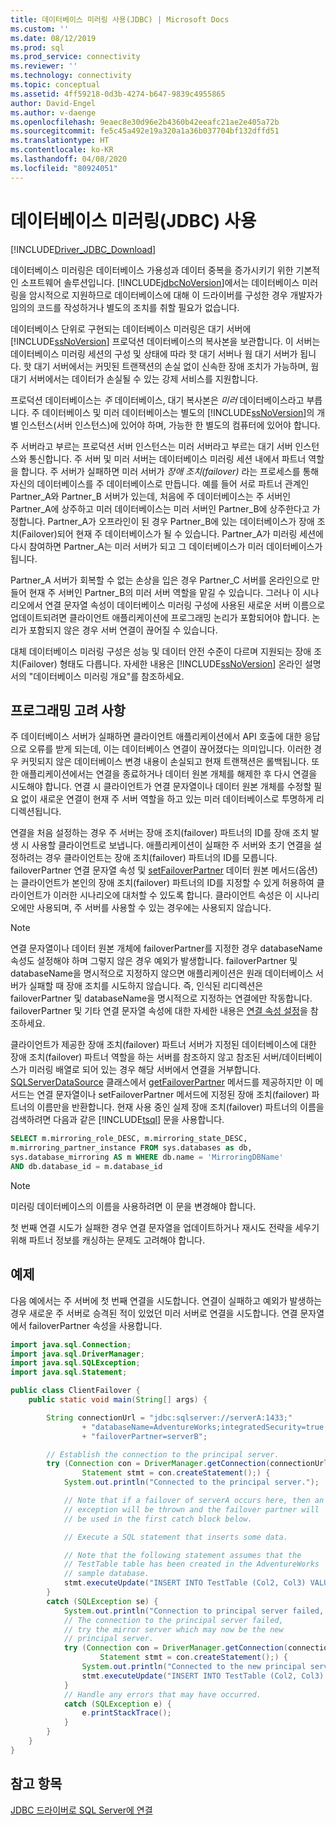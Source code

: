```yaml
---
title: 데이터베이스 미러링 사용(JDBC) | Microsoft Docs
ms.custom: ''
ms.date: 08/12/2019
ms.prod: sql
ms.prod_service: connectivity
ms.reviewer: ''
ms.technology: connectivity
ms.topic: conceptual
ms.assetid: 4ff59218-0d3b-4274-b647-9839c4955865
author: David-Engel
ms.author: v-daenge
ms.openlocfilehash: 9eaec8e30d96e2b4360b42eeafc21ae2e405a72b
ms.sourcegitcommit: fe5c45a492e19a320a1a36b037704bf132dffd51
ms.translationtype: HT
ms.contentlocale: ko-KR
ms.lasthandoff: 04/08/2020
ms.locfileid: "80924051"
---
```

# <a name="using-database-mirroring-jdbc"></a>데이터베이스 미러링(JDBC) 사용

[!INCLUDE[Driver_JDBC_Download](../../includes/driver_jdbc_download.md)]

데이터베이스 미러링은 데이터베이스 가용성과 데이터 중복을 증가시키기 위한 기본적인 소프트웨어 솔루션입니다. [!INCLUDE[jdbcNoVersion](../../includes/jdbcnoversion_md.md)]에서는 데이터베이스 미러링을 암시적으로 지원하므로 데이터베이스에 대해 이 드라이버를 구성한 경우 개발자가 임의의 코드를 작성하거나 별도의 조치를 취할 필요가 없습니다.

데이터베이스 단위로 구현되는 데이터베이스 미러링은 대기 서버에 [!INCLUDE[ssNoVersion](../../includes/ssnoversion-md.md)] 프로덕션 데이터베이스의 복사본을 보관합니다. 이 서버는 데이터베이스 미러링 세션의 구성 및 상태에 따라 핫 대기 서버나 웜 대기 서버가 됩니다. 핫 대기 서버에서는 커밋된 트랜잭션의 손실 없이 신속한 장애 조치가 가능하며, 웜 대기 서버에서는 데이터가 손실될 수 있는 강제 서비스를 지원합니다.

프로덕션 데이터베이스는 _주_ 데이터베이스, 대기 복사본은 _미러_ 데이터베이스라고 부릅니다. 주 데이터베이스 및 미러 데이터베이스는 별도의 [!INCLUDE[ssNoVersion](../../includes/ssnoversion-md.md)]의 개별 인스턴스(서버 인스턴스)에 있어야 하며, 가능한 한 별도의 컴퓨터에 있어야 합니다.

주 서버라고 부르는 프로덕션 서버 인스턴스는 미러 서버라고 부르는 대기 서버 인스턴스와 통신합니다. 주 서버 및 미러 서버는 데이터베이스 미러링 세션 내에서 파트너 역할을 합니다. 주 서버가 실패하면 미러 서버가 _장애 조치(failover)_ 라는 프로세스를 통해 자신의 데이터베이스를 주 데이터베이스로 만듭니다. 예를 들어 서로 파트너 관계인 Partner_A와 Partner_B 서버가 있는데, 처음에 주 데이터베이스는 주 서버인 Partner_A에 상주하고 미러 데이터베이스는 미러 서버인 Partner_B에 상주한다고 가정합니다. Partner_A가 오프라인이 된 경우 Partner_B에 있는 데이터베이스가 장애 조치(Failover)되어 현재 주 데이터베이스가 될 수 있습니다. Partner_A가 미러링 세션에 다시 참여하면 Partner_A는 미러 서버가 되고 그 데이터베이스가 미러 데이터베이스가 됩니다.

Partner_A 서버가 회복할 수 없는 손상을 입은 경우 Partner_C 서버를 온라인으로 만들어 현재 주 서버인 Partner_B의 미러 서버 역할을 맡길 수 있습니다. 그러나 이 시나리오에서 연결 문자열 속성이 데이터베이스 미러링 구성에 사용된 새로운 서버 이름으로 업데이트되려면 클라이언트 애플리케이션에 프로그래밍 논리가 포함되어야 합니다. 논리가 포함되지 않은 경우 서버 연결이 끊어질 수 있습니다.

대체 데이터베이스 미러링 구성은 성능 및 데이터 안전 수준이 다르며 지원되는 장애 조치(Failover) 형태도 다릅니다. 자세한 내용은 [!INCLUDE[ssNoVersion](../../includes/ssnoversion-md.md)] 온라인 설명서의 "데이터베이스 미러링 개요"를 참조하세요.

## <a name="programming-considerations"></a>프로그래밍 고려 사항

주 데이터베이스 서버가 실패하면 클라이언트 애플리케이션에서 API 호출에 대한 응답으로 오류를 받게 되는데, 이는 데이터베이스 연결이 끊어졌다는 의미입니다. 이러한 경우 커밋되지 않은 데이터베이스 변경 내용이 손실되고 현재 트랜잭션은 롤백됩니다. 또한 애플리케이션에서는 연결을 종료하거나 데이터 원본 개체를 해제한 후 다시 연결을 시도해야 합니다. 연결 시 클라이언트가 연결 문자열이나 데이터 원본 개체를 수정할 필요 없이 새로운 연결이 현재 주 서버 역할을 하고 있는 미러 데이터베이스로 투명하게 리디렉션됩니다.

연결을 처음 설정하는 경우 주 서버는 장애 조치(failover) 파트너의 ID를 장애 조치 발생 시 사용할 클라이언트로 보냅니다. 애플리케이션이 실패한 주 서버와 초기 연결을 설정하려는 경우 클라이언트는 장애 조치(failover) 파트너의 ID를 모릅니다. failoverPartner 연결 문자열 속성 및 [setFailoverPartner](../../connect/jdbc/reference/setfailoverpartner-method-sqlserverdatasource.md) 데이터 원본 메서드(옵션)는 클라이언트가 본인의 장애 조치(failover) 파트너의 ID를 지정할 수 있게 허용하여 클라이언트가 이러한 시나리오에 대처할 수 있도록 합니다. 클라이언트 속성은 이 시나리오에만 사용되며, 주 서버를 사용할 수 있는 경우에는 사용되지 않습니다.

> [!NOTE]  
> 연결 문자열이나 데이터 원본 개체에 failoverPartner를 지정한 경우 databaseName 속성도 설정해야 하며 그렇지 않은 경우 예외가 발생합니다. failoverPartner 및 databaseName을 명시적으로 지정하지 않으면 애플리케이션은 원래 데이터베이스 서버가 실패할 때 장애 조치를 시도하지 않습니다. 즉, 인식된 리디렉션은 failoverPartner 및 databaseName을 명시적으로 지정하는 연결에만 작동합니다. failoverPartner 및 기타 연결 문자열 속성에 대한 자세한 내용은 [연결 속성 설정](../../connect/jdbc/setting-the-connection-properties.md)을 참조하세요.

클라이언트가 제공한 장애 조치(failover) 파트너 서버가 지정된 데이터베이스에 대한 장애 조치(failover) 파트너 역할을 하는 서버를 참조하지 않고 참조된 서버/데이터베이스가 미러링 배열로 되어 있는 경우 해당 서버에서 연결을 거부합니다. [SQLServerDataSource](../../connect/jdbc/reference/sqlserverdatasource-class.md) 클래스에서 [getFailoverPartner](../../connect/jdbc/reference/getfailoverpartner-method-sqlserverdatasource.md) 메서드를 제공하지만 이 메서드는 연결 문자열이나 setFailoverPartner 메서드에 지정된 장애 조치(failover) 파트너의 이름만을 반환합니다. 현재 사용 중인 실제 장애 조치(failover) 파트너의 이름을 검색하려면 다음과 같은 [!INCLUDE[tsql](../../includes/tsql-md.md)] 문을 사용합니다.

```sql
SELECT m.mirroring_role_DESC, m.mirroring_state_DESC,  
m.mirroring_partner_instance FROM sys.databases as db,  
sys.database_mirroring AS m WHERE db.name = 'MirroringDBName'  
AND db.database_id = m.database_id  
```

> [!NOTE]  
> 미러링 데이터베이스의 이름을 사용하려면 이 문을 변경해야 합니다.

첫 번째 연결 시도가 실패한 경우 연결 문자열을 업데이트하거나 재시도 전략을 세우기 위해 파트너 정보를 캐싱하는 문제도 고려해야 합니다.

## <a name="example"></a>예제

다음 예에서는 주 서버에 첫 번째 연결을 시도합니다. 연결이 실패하고 예외가 발생하는 경우 새로운 주 서버로 승격된 적이 있었던 미러 서버로 연결을 시도합니다. 연결 문자열에서 failoverPartner 속성을 사용합니다.

```java
import java.sql.Connection;
import java.sql.DriverManager;
import java.sql.SQLException;
import java.sql.Statement;

public class ClientFailover {
    public static void main(String[] args) {

        String connectionUrl = "jdbc:sqlserver://serverA:1433;"
                + "databaseName=AdventureWorks;integratedSecurity=true;"
                + "failoverPartner=serverB";

        // Establish the connection to the principal server.
        try (Connection con = DriverManager.getConnection(connectionUrl);
                Statement stmt = con.createStatement();) {
            System.out.println("Connected to the principal server.");

            // Note that if a failover of serverA occurs here, then an
            // exception will be thrown and the failover partner will
            // be used in the first catch block below.

            // Execute a SQL statement that inserts some data.

            // Note that the following statement assumes that the
            // TestTable table has been created in the AdventureWorks
            // sample database.
            stmt.executeUpdate("INSERT INTO TestTable (Col2, Col3) VALUES ('a', 10)");
        }
        catch (SQLException se) {
            System.out.println("Connection to principal server failed, " + "trying the mirror server.");
            // The connection to the principal server failed,
            // try the mirror server which may now be the new
            // principal server.
            try (Connection con = DriverManager.getConnection(connectionUrl);
                    Statement stmt = con.createStatement();) {
                System.out.println("Connected to the new principal server.");
                stmt.executeUpdate("INSERT INTO TestTable (Col2, Col3) VALUES ('a', 10)");
            }
            // Handle any errors that may have occurred.
            catch (SQLException e) {
                e.printStackTrace();
            }
        }
    }
}
```

## <a name="see-also"></a>참고 항목

[JDBC 드라이버로 SQL Server에 연결](../../connect/jdbc/connecting-to-sql-server-with-the-jdbc-driver.md)
